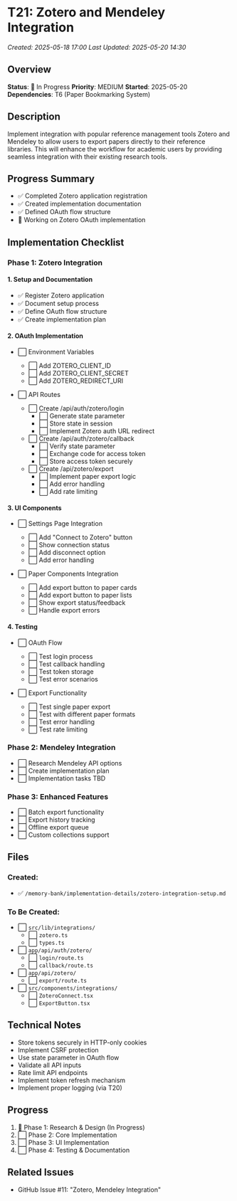 # T21: Zotero and Mendeley Integration
*Created: 2025-05-18 17:00*
*Last Updated: 2025-05-20 14:30*

## Overview
**Status**: 🔄 In Progress
**Priority**: MEDIUM
**Started**: 2025-05-20
**Dependencies**: T6 (Paper Bookmarking System)

## Description
Implement integration with popular reference management tools Zotero and Mendeley to allow users to export papers directly to their reference libraries. This will enhance the workflow for academic users by providing seamless integration with their existing research tools.

## Progress Summary
- ✅ Completed Zotero application registration
- ✅ Created implementation documentation
- ✅ Defined OAuth flow structure
- 🔄 Working on Zotero OAuth implementation

## Implementation Checklist

### Phase 1: Zotero Integration
#### 1. Setup and Documentation
- ✅ Register Zotero application
- ✅ Document setup process
- ✅ Define OAuth flow structure
- ✅ Create implementation plan

#### 2. OAuth Implementation
- ⬜ Environment Variables
  - ⬜ Add ZOTERO_CLIENT_ID
  - ⬜ Add ZOTERO_CLIENT_SECRET
  - ⬜ Add ZOTERO_REDIRECT_URI

- ⬜ API Routes
  - ⬜ Create /api/auth/zotero/login
    - ⬜ Generate state parameter
    - ⬜ Store state in session
    - ⬜ Implement Zotero auth URL redirect
  - ⬜ Create /api/auth/zotero/callback
    - ⬜ Verify state parameter
    - ⬜ Exchange code for access token
    - ⬜ Store access token securely
  - ⬜ Create /api/zotero/export
    - ⬜ Implement paper export logic
    - ⬜ Add error handling
    - ⬜ Add rate limiting

#### 3. UI Components
- ⬜ Settings Page Integration
  - ⬜ Add "Connect to Zotero" button
  - ⬜ Show connection status
  - ⬜ Add disconnect option
  - ⬜ Add error handling

- ⬜ Paper Components Integration
  - ⬜ Add export button to paper cards
  - ⬜ Add export button to paper lists
  - ⬜ Show export status/feedback
  - ⬜ Handle export errors

#### 4. Testing
- ⬜ OAuth Flow
  - ⬜ Test login process
  - ⬜ Test callback handling
  - ⬜ Test token storage
  - ⬜ Test error scenarios

- ⬜ Export Functionality
  - ⬜ Test single paper export
  - ⬜ Test with different paper formats
  - ⬜ Test error handling
  - ⬜ Test rate limiting

### Phase 2: Mendeley Integration
- ⬜ Research Mendeley API options
- ⬜ Create implementation plan
- ⬜ Implementation tasks TBD

### Phase 3: Enhanced Features
- ⬜ Batch export functionality
- ⬜ Export history tracking
- ⬜ Offline export queue
- ⬜ Custom collections support

## Files
### Created:
- ✅ `/memory-bank/implementation-details/zotero-integration-setup.md`

### To Be Created:
- ⬜ `src/lib/integrations/`
  - ⬜ `zotero.ts`
  - ⬜ `types.ts`
- ⬜ `app/api/auth/zotero/`
  - ⬜ `login/route.ts`
  - ⬜ `callback/route.ts`
- ⬜ `app/api/zotero/`
  - ⬜ `export/route.ts`
- ⬜ `src/components/integrations/`
  - ⬜ `ZoteroConnect.tsx`
  - ⬜ `ExportButton.tsx`

## Technical Notes
- Store tokens securely in HTTP-only cookies
- Implement CSRF protection
- Use state parameter in OAuth flow
- Validate all API inputs
- Rate limit API endpoints
- Implement token refresh mechanism
- Implement proper logging (via T20)

## Progress
1. 🔄 Phase 1: Research & Design (In Progress)
2. ⬜ Phase 2: Core Implementation
3. ⬜ Phase 3: UI Implementation
4. ⬜ Phase 4: Testing & Documentation

## Related Issues
- GitHub Issue #11: "Zotero, Mendeley Integration"